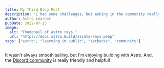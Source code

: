 ```yaml
---
title: My Third Blog Post
description: "I had some challenges, but asking in the community really helped!"
author: Astro Learner
pubDate: 2022-07-15
image:
  alt: "Thumbnail of Astro rays."
  url: "https://docs.astro.build/assets/rays.webp"
tags: ["astro", "learning in public", "setbacks", "community"]
---
```


It wasn't always smooth sailing, but I'm enjoying building with Astro. And, the [Discord community](https://astro.build/chat) is really friendly and helpful!
